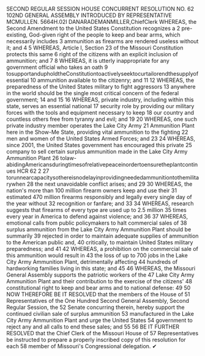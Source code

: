 SECOND REGULAR SESSION
HOUSE CONCURRENT
RESOLUTION NO. 62
102ND GENERAL ASSEMBLY
INTRODUCED BY REPRESENTATIVE MCMULLEN.
5664H.02I DANARADEMANMILLER,ChiefClerk
WHEREAS, the Second Amendment to the United States Constitution recognizes a
2 pre-existing, God-given right of the people to keep and bear arms, which necessarily includes
3 ammunition as firearms are rendered useless without it; and
4
5 WHEREAS, Article I, Section 23 of the Missouri Constitution protects this same
6 right of the citizens with an explicit inclusion of ammunition; and
7
8 WHEREAS, it is utterly inappropriate for any government official who takes an oath
9 tosupportandupholdtheConstitutiontoactivelyseektocurtailorendthesupplyofessential
10 ammunition available to the citizenry; and
11
12 WHEREAS, the preparedness of the United States military to fight aggressors
13 anywhere in the world should be the single most critical concern of the federal government;
14 and
15
16 WHEREAS, private industry, including within this state, serves an essential national
17 security role by providing our military forces with the tools and equipment necessary to keep
18 our country and countless others free from tyranny and evil; and
19
20 WHEREAS, one such private industry member operates the Lake City Army
21 Ammunition Plant here in the Show-Me State, providing vital ammunition to the fighting
22 men and women of the United States Armed Forces; and
23
24 WHEREAS, since 2001, the United States government has encouraged this private
25 company to sell certain surplus ammunition made in the Lake City Army Ammunition Plant
26 tolaw-abidingAmericansduringtimesofrelativepeaceinordertoensuretheplantcontinues
HCR 62 2
27 torunnearcapacitysothereisnodelayinprovidingneededammunitiontothemilitarywhen
28 the next unavoidable conflict arises; and
29
30 WHEREAS, the nation's more than 100 million firearm owners keep and use their
31 estimated 470 million firearms responsibly and legally every single day of the year without
32 recognition or fanfare; and
33
34 WHEREAS, research suggests that firearms of every type are used up to 2.5 million
35 times every year in America to defend against violence; and
36
37 WHEREAS, emotional calls from public policymakers to halt commercial sales of
38 surplus ammunition from the Lake City Army Ammunition Plant should be summarily
39 rejected in order to maintain adequate supplies of ammunition to the American public and,
40 critically, to maintain United States military preparedness; and
41
42 WHEREAS, a prohibition on the commercial sale of this ammunition would result in
43 the loss of up to 700 jobs in the Lake City Army Ammunition Plant, detrimentally affecting
44 hundreds of hardworking families living in this state; and
45
46 WHEREAS, the Missouri General Assembly supports the patriotic workers of the
47 Lake City Army Ammunition Plant and their contribution to the exercise of the citizens'
48 constitutional right to keep and bear arms and to national defense:
49
50 NOW THEREFORE BE IT RESOLVED that the members of the House of
51 Representatives of the One Hundred Second General Assembly, Second Regular Session, the
52 Senate concurring therein, hereby support the continued civilian sale of surplus ammunition
53 manufactured in the Lake City Army Ammunition Plant and urge the United States
54 government to reject any and all calls to end these sales; and
55
56 BE IT FURTHER RESOLVED that the Chief Clerk of the Missouri House of
57 Representatives be instructed to prepare a properly inscribed copy of this resolution for each
58 member of Missouri's Congressional delegation.
✔